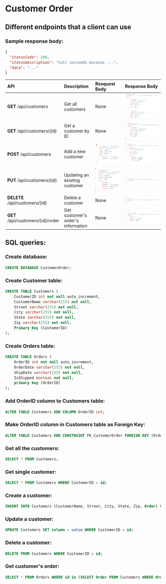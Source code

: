 # Customer Order 

## Different endpoints that a client can use
### Sample response body: 
```json
{
  "statusCode": 200,
  "statusDescription": "Call succeeds because ...",
  "data": "..."
}
```

  | API                              | Description                        | Resquest Body | Response Body
  | :-----------                     | :-----------                       | :------------ | :------------
  | **GET** /api/customers            | Get all customers                  | None          | <img src="/images/get-all.png" width=100% height=100%>
  | **GET** /api/customers/{id}       | Get a customer by ID               | None          | <img src="/images/get-one.png" width=100% height=100%>
  | **POST** /api/customers           | Add a new customer                 | <img src="/images/post-body.png" width=100% height=100%> | <img src="/images/post-response.png" width=100% height=100%>
  | **PUT** /api/customers/{id}       | Updating an existing customer      | <img src="/images/put-body.png" width=100% height=100%>  | <img src="/images/put-response.png" width=100% height=100%>
  | **DELETE** /api/customers/{id}    | Delete a customer                  | None          | <img src="/images/delete-response.png" width=100% height=100%>
  | **GET** /api/customers/{id}/order | Get customer's order's information | None          | <img src="/images/get-order.png" width=100% height=100%>
  

## SQL queries:
### Create database:
  ```sql
  CREATE DATABASE CustomerOrder;
  ```
  
### Create Customer table:
  ```sql
  CREATE TABLE Customers (
      CustomerID int not null auto_increment,
      CustomerName varchar(255) not null,
      Street varchar(255) not null,
      City varchar(255) not null, 
      State varchar(255) not null, 
      Zip varchar(255) not null, 
      Primary Key (CustomerID)
  );
  ```
  
### Create Orders table:
  ```sql
  CREATE TABLE Orders (
      OrderID int not null auto_increment,
      OrderDate varchar(255) not null,
      ShipDate varchar(255) not null,
      IsShipped boolean not null,
      primary key (OrderID)
  );
  ```
  
### Add OrderID column to Customers table:
  ```sql
  ALTER TABLE Customers ADD COLUMN OrderID int;
  ```
  
### Make OrderID column in Customers table as Foreign Key:
  ```sql
  ALTER TABLE Customers ADD CONSTRAINT FK_CustomerOrder FOREIGN KEY (OrderID) REFERENCES Orders(OrderID);
  ```
  
### Get all the customers:
  ```sql
  SELECT * FROM Customers;
  ```
  
### Get single customer:
  ```sql
  SELECT * FROM Customers WHERE CustomerID = id;
  ```
 
### Create a customer:
  ```sql
  INSERT INTO Customers (CustomerName, Street, City, State, Zip, Order) VALUES (Parameter1, Parameter2, Parameter3, Parameter4, Parameter5, Parameter6);
  ```

### Update a customer:
  ```sql
  UPDATE Customers SET column = value WHERE CustomerID = id;
  ```
  
### Delete a customer:
  ```sql
  DELETE FROM Customers WHERE CustomerID = id;
  ```

### Get customer's order:
  ```sql
  SELECT * FROM Orders WHERE id in (SELECT Order FROM Customers WHERE Order.OrderID = id);
  ```
 
